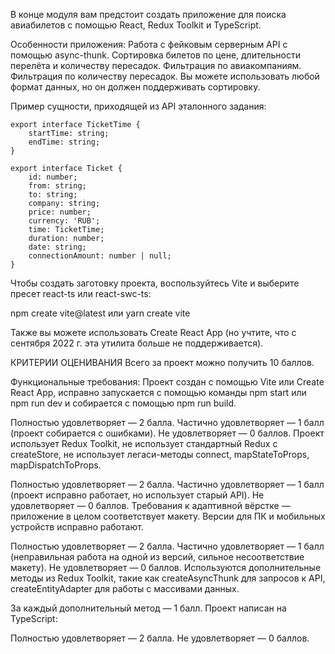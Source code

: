 В конце модуля вам предстоит создать приложение для поиска авиабилетов с помощью React, Redux Toolkit и TypeScript.

Особенности приложения:
Работа с фейковым серверным API с помощью async-thunk.
Сортировка билетов по цене, длительности перелёта и количеству пересадок.
Фильтрация по авиакомпаниям.
Фильтрация по количеству пересадок.
Вы можете использовать любой формат данных, но он должен поддерживать сортировку.

Пример сущности, приходящей из API эталонного задания:

    export interface TicketTime {
        startTime: string;
        endTime: string;
    }

    export interface Ticket {
        id: number;
        from: string;
        to: string;
        company: string;
        price: number;
        currency: 'RUB';
        time: TicketTime;
        duration: number;
        date: string;
        connectionAmount: number | null;
    }
Чтобы создать заготовку проекта, воспользуйтесь Vite и выберите пресет react-ts или react-swc-ts:

npm create vite@latest или yarn create vite

Также вы можете использовать Create React App (но учтите, что с сентября 2022 г. эта утилита больше не поддерживается).


КРИТЕРИИ ОЦЕНИВАНИЯ
Всего за проект можно получить 10 баллов.

Функциональные требования:
Проект создан с помощью Vite или Create React App, исправно запускается с помощью команды npm start или npm run dev и собирается с помощью npm run build.

Полностью удовлетворяет — 2 балла.
Частично удовлетворяет — 1 балл (проект собирается с ошибками).
Не удовлетворяет — 0 баллов.
Проект использует Redux Toolkit, не использует стандартный Redux с createStore, не использует легаси-методы connect, mapStateToProps, mapDispatchToProps.

Полностью удовлетворяет — 2 балла.
Частично удовлетворяет — 1 балл (проект исправно работает, но использует старый API).
Не удовлетворяет — 0 баллов.
Требования к адаптивной вёрстке — приложение в целом соответствует макету. Версии для ПК и мобильных устройств исправно работают.

Полностью удовлетворяет — 2 балла.
Частично удовлетворяет — 1 балл (неправильная работа на одной из версий, сильное несоответствие макету).
Не удовлетворяет — 0 баллов.
Используются дополнительные методы из Redux Toolkit, такие как createAsyncThunk для запросов к API, createEntityAdapter для работы с массивами данных.

За каждый дополнительный метод — 1 балл.
Проект написан на TypeScript:

Полностью удовлетворяет — 2 балла.
Не удовлетворяет — 0 баллов.
